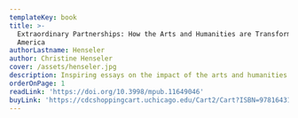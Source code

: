 ```yaml
---
templateKey: book
title: >-
  Extraordinary Partnerships: How the Arts and Humanities are Transforming
  America
authorLastname: Henseler
author: Christine Henseler
cover: /assets/henseler.jpg
description: Inspiring essays on the impact of the arts and humanities on our communities.
orderOnPage: 1
readLink: 'https://doi.org/10.3998/mpub.11649046'
buyLink: 'https://cdcshoppingcart.uchicago.edu/Cart2/Cart?ISBN=9781643150093&PRESS=lever'
---
```


